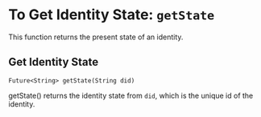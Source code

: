 # To Get Identity State: `getState`

This function returns the present state of an identity.

## Get Identity State

```
Future<String> getState(String did)
```
getState() returns the identity state from `did`, which is the unique id of the identity. 